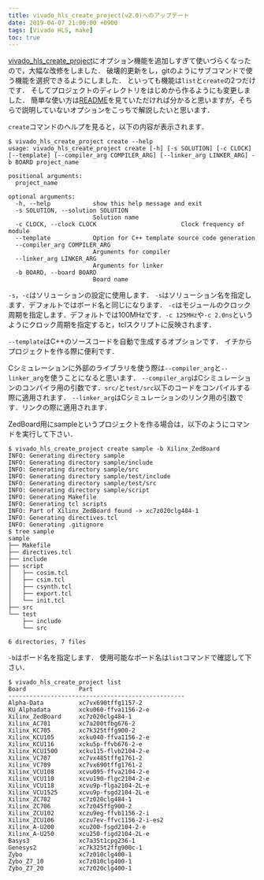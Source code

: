 ```yaml
---
title: vivado_hls_create_project(v2.0)へのアップデート
date: 2019-04-07 21:00:00 +0900
tags: [Vivado HLS, make]
toc: true
---
```


[vivado_hls_create_project](https://github.com/Kenta11/vivado_hls_create_project)にオプション機能を追加しすぎて使いづらくなったので，大幅な改修をしました．
破壊的更新をし，gitのようにサブコマンドで使う機能を選択できるようにしました．
といっても機能は`list`と`create`の2つだけです．
そしてプロジェクトのディレクトリをはじめから作るようにも変更しました．
簡単な使い方は[README](https://github.com/Kenta11/vivado_hls_create_project/README.md)を見ていただければ分かると思いますが，そちらで説明していないオプションをこっちで解説したいと思います．

`create`コマンドのヘルプを見ると，以下の内容が表示されます．

```shell
$ vivado_hls_create_project create --help
usage: vivado_hls_create_project create [-h] [-s SOLUTION] [-c CLOCK] [--template] [--compiler_arg COMPILER_ARG] [--linker_arg LINKER_ARG] -b BOARD project_name

positional arguments:
  project_name

optional arguments:
  -h, --help            show this help message and exit
  -s SOLUTION, --solution SOLUTION
                        Solution name
  -c CLOCK, --clock CLOCK                        Clock frequency of module
  --template            Option for C++ template source code generation
  --compiler_arg COMPILER_ARG
                        Arguments for compiler
  --linker_arg LINKER_ARG
                        Arguments for linker
  -b BOARD, --board BOARD
                        Board name
```

`-s`，`-c`はソリューションの設定に使用します．
`-s`はソリューション名を指定します．デフォルトではボード名と同じになります．
`-c`はモジュールのクロック周期を指定します．デフォルトでは100MHzです．`-c 125MHz`や`-c 2.0ns`というようにクロック周期を指定すると，tclスクリプトに反映されます．

`--template`はC++のソースコードを自動で生成するオプションです．
イチからプロジェクトを作る際に便利です．

Cシミュレーションに外部のライブラリを使う際は`--compiler_arg`と`--linker_arg`を使うことになると思います．
`--compiler_arg`はCシミュレーションのコンパイラ用の引数です．`src/`と`test/src`以下のコードをコンパイルする際に適用されます．
`--linker_arg`はCシミュレーションのリンク用の引数です．リンクの際に適用されます．

ZedBoard用にsampleというプロジェクトを作る場合は，以下のようにコマンドを実行して下さい．

```shell
$ vivado_hls_create_project create sample -b Xilinx_ZedBoard
INFO: Generating directory sample
INFO: Generating directory sample/include
INFO: Generating directory sample/src
INFO: Generating directory sample/test/include
INFO: Generating directory sample/test/src
INFO: Generating directory sample/script
INFO: Generating Makefile
INFO: Generating tcl scripts
INFO: Part of Xilinx_ZedBoard found -> xc7z020clg484-1
INFO: Generating directives.tcl
INFO: Generating .gitignore
$ tree sample
sample
├── Makefile
├── directives.tcl
├── include
├── script
│   ├── cosim.tcl
│   ├── csim.tcl
│   ├── csynth.tcl
│   ├── export.tcl
│   └── init.tcl
├── src
└── test
    ├── include
    └── src

6 directories, 7 files
```

`-b`はボード名を指定します．
使用可能なボード名は`list`コマンドで確認して下さい．

```shell
$ vivado_hls_create_project list
Board               Part
--------------------------------------------------
Alpha-Data          xc7vx690tffg1157-2
KU_Alphadata        xcku060-ffva1156-2-e
Xilinx_ZedBoard     xc7z020clg484-1
Xilinx_AC701        xc7a200tfbg676-2
Xilinx_KC705        xc7k325tffg900-2
Xilinx_KCU105       xcku040-ffva1156-2-e
Xilinx_KCU116       xcku5p-ffvb676-2-e
Xilinx_KCU1500      xcku115-flvb2104-2-e
Xilinx_VC707        xc7vx485tffg1761-2
Xilinx_VC709        xc7vx690tffg1761-2
Xilinx_VCU108       xcvu095-ffva2104-2-e
Xilinx_VCU110       xcvu190-flgc2104-2-e
Xilinx_VCU118       xcvu9p-flga2104-2L-e
Xilinx_VCU1525      xcvu9p-fsgd2104-2L-e
Xilinx_ZC702        xc7z020clg484-1
Xilinx_ZC706        xc7z045ffg900-2
Xilinx_ZCU102       xczu9eg-ffvb1156-2-i
Xilinx_ZCU106       xczu7ev-ffvc1156-2-i-es2
Xilinx_A-U200       xcu200-fsgd2104-2-e
Xilinx_A-U250       xcu250-figd2104-2L-e
Basys3              xc7a35t1cpg236-1
Genesys2            xc7k325t2ffg900c-1
Zybo                xc7z010clg400-1
Zybo_Z7_10          xc7z010clg400-1
Zybo_Z7_20          xc7z020clg400-1
```

